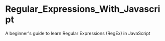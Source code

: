 # Regular_Expressions_With_Javascript
A beginner's guide to learn Regular Expressions (RegEx) in JavaScript
